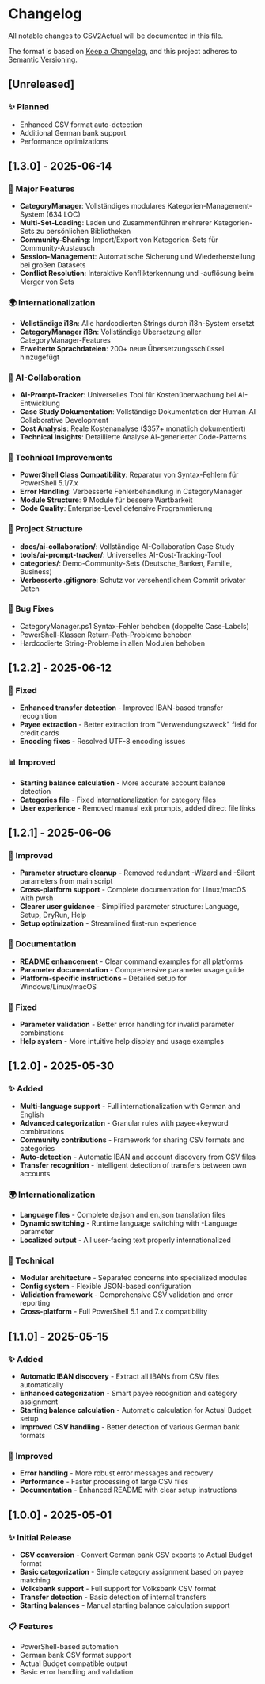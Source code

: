 # Changelog

All notable changes to CSV2Actual will be documented in this file.

The format is based on [Keep a Changelog](https://keepachangelog.com/en/1.0.0/),
and this project adheres to [Semantic Versioning](https://semver.org/spec/v2.0.0.html).

## [Unreleased]

### ✨ Planned
- Enhanced CSV format auto-detection
- Additional German bank support
- Performance optimizations

## [1.3.0] - 2025-06-14

### 🚀 Major Features
- **CategoryManager**: Vollständiges modulares Kategorien-Management-System (634 LOC)
- **Multi-Set-Loading**: Laden und Zusammenführen mehrerer Kategorien-Sets zu persönlichen Bibliotheken
- **Community-Sharing**: Import/Export von Kategorien-Sets für Community-Austausch
- **Session-Management**: Automatische Sicherung und Wiederherstellung bei großen Datasets
- **Conflict Resolution**: Interaktive Konflikterkennung und -auflösung beim Merger von Sets

### 🌍 Internationalization  
- **Vollständige i18n**: Alle hardcodierten Strings durch i18n-System ersetzt
- **CategoryManager i18n**: Vollständige Übersetzung aller CategoryManager-Features
- **Erweiterte Sprachdateien**: 200+ neue Übersetzungsschlüssel hinzugefügt

### 🤖 AI-Collaboration
- **AI-Prompt-Tracker**: Universelles Tool für Kostenüberwachung bei AI-Entwicklung
- **Case Study Dokumentation**: Vollständige Dokumentation der Human-AI Collaborative Development
- **Cost Analysis**: Reale Kostenanalyse ($357+ monatlich dokumentiert)
- **Technical Insights**: Detaillierte Analyse AI-generierter Code-Patterns

### 🔧 Technical Improvements
- **PowerShell Class Compatibility**: Reparatur von Syntax-Fehlern für PowerShell 5.1/7.x
- **Error Handling**: Verbesserte Fehlerbehandlung in CategoryManager
- **Module Structure**: 9 Module für bessere Wartbarkeit
- **Code Quality**: Enterprise-Level defensive Programmierung

### 📁 Project Structure
- **docs/ai-collaboration/**: Vollständige AI-Collaboration Case Study
- **tools/ai-prompt-tracker/**: Universelles AI-Cost-Tracking-Tool  
- **categories/**: Demo-Community-Sets (Deutsche_Banken, Familie, Business)
- **Verbesserte .gitignore**: Schutz vor versehentlichem Commit privater Daten

### 🐛 Bug Fixes
- CategoryManager.ps1 Syntax-Fehler behoben (doppelte Case-Labels)
- PowerShell-Klassen Return-Path-Probleme behoben  
- Hardcodierte String-Probleme in allen Modulen behoben

## [1.2.2] - 2025-06-12

### 🔧 Fixed
- **Enhanced transfer detection** - Improved IBAN-based transfer recognition
- **Payee extraction** - Better extraction from "Verwendungszweck" field for credit cards
- **Encoding fixes** - Resolved UTF-8 encoding issues

### 📊 Improved
- **Starting balance calculation** - More accurate account balance detection
- **Categories file** - Fixed internationalization for category files
- **User experience** - Removed manual exit prompts, added direct file links

## [1.2.1] - 2025-06-06

### 🔧 Improved
- **Parameter structure cleanup** - Removed redundant -Wizard and -Silent parameters from main script
- **Cross-platform support** - Complete documentation for Linux/macOS with pwsh
- **Clearer user guidance** - Simplified parameter structure: Language, Setup, DryRun, Help
- **Setup optimization** - Streamlined first-run experience

### 📝 Documentation
- **README enhancement** - Clear command examples for all platforms
- **Parameter documentation** - Comprehensive parameter usage guide
- **Platform-specific instructions** - Detailed setup for Windows/Linux/macOS

### 🐛 Fixed
- **Parameter validation** - Better error handling for invalid parameter combinations
- **Help system** - More intuitive help display and usage examples

## [1.2.0] - 2025-05-30

### ✨ Added
- **Multi-language support** - Full internationalization with German and English
- **Advanced categorization** - Granular rules with payee+keyword combinations
- **Community contributions** - Framework for sharing CSV formats and categories
- **Auto-detection** - Automatic IBAN and account discovery from CSV files
- **Transfer recognition** - Intelligent detection of transfers between own accounts

### 🌍 Internationalization
- **Language files** - Complete de.json and en.json translation files
- **Dynamic switching** - Runtime language switching with -Language parameter
- **Localized output** - All user-facing text properly internationalized

### 🔧 Technical
- **Modular architecture** - Separated concerns into specialized modules
- **Config system** - Flexible JSON-based configuration
- **Validation framework** - Comprehensive CSV validation and error reporting
- **Cross-platform** - Full PowerShell 5.1 and 7.x compatibility

## [1.1.0] - 2025-05-15

### ✨ Added
- **Automatic IBAN discovery** - Extract all IBANs from CSV files automatically
- **Enhanced categorization** - Smart payee recognition and category assignment
- **Starting balance calculation** - Automatic calculation for Actual Budget setup
- **Improved CSV handling** - Better detection of various German bank formats

### 🔧 Improved
- **Error handling** - More robust error messages and recovery
- **Performance** - Faster processing of large CSV files
- **Documentation** - Enhanced README with clear setup instructions

## [1.0.0] - 2025-05-01

### ✨ Initial Release
- **CSV conversion** - Convert German bank CSV exports to Actual Budget format
- **Basic categorization** - Simple category assignment based on payee matching
- **Volksbank support** - Full support for Volksbank CSV format
- **Transfer detection** - Basic detection of internal transfers
- **Starting balances** - Manual starting balance calculation support

### 📋 Features
- PowerShell-based automation
- German bank CSV format support
- Actual Budget compatible output
- Basic error handling and validation